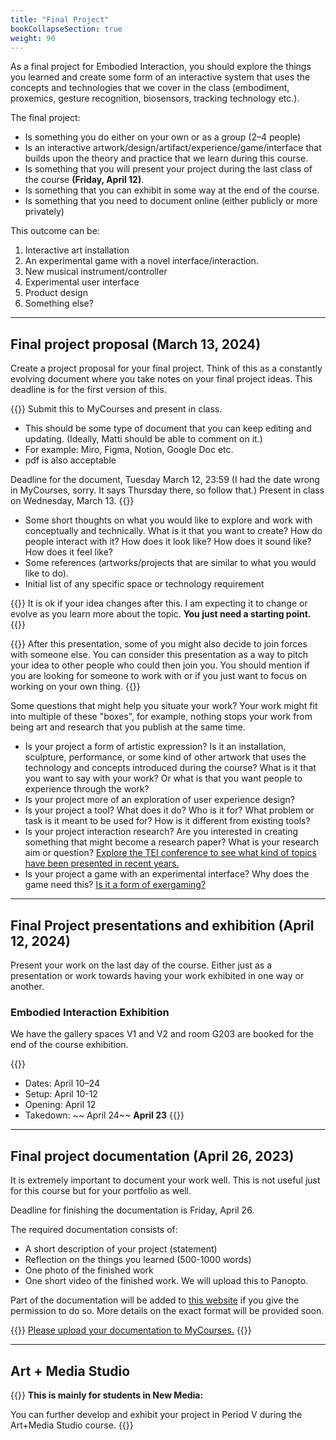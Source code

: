 ```yaml
---
title: "Final Project"
bookCollapseSection: true
weight: 90
---
```


As a final project for Embodied Interaction, you should explore the things you learned and create some form of an interactive system that uses the concepts and technologies that we cover in the class (embodiment, proxemics, gesture recognition, biosensors, tracking technology etc.).

The final project:

- Is something you do either on your own or as a group (2–4 people)
- Is an interactive artwork/design/artifact/experience/game/interface that builds upon the theory and practice that we learn during this course.
- Is something that you will present your project during the last class of the course **(Friday, April 12)**.
- Is something that you can exhibit in some way at the end of the course.
- Is something that you need to document online (either publicly or more privately)

This outcome can be:

1. Interactive art installation
2. An experimental game with a novel interface/interaction.
3. New musical instrument/controller
4. Experimental user interface
5. Product design
6. Something else?

---

## Final project proposal (March 13, 2024)

Create a project proposal for your final project. Think of this as a constantly evolving document where you take notes on your final project ideas. This deadline is for the first version of this.

{{<hint warning>}}
Submit this to MyCourses and present in class.
- This should be some type of document that you can keep editing and updating. (Ideally, Matti should be able to comment on it.)
- For example: Miro, Figma, Notion, Google Doc etc.
- pdf is also acceptable

Deadline for the document, Tuesday March 12, 23:59 (I had the date wrong in MyCourses, sorry. It says Thursday there, so follow that.) 
Present in class on Wednesday, March 13.
{{</hint>}}

- Some short thoughts on what you would like to explore and work with conceptually and technically. What is it that you want to create? How do people interact with it? How does it look like? How does it sound like? How does it feel like?
- Some references (artworks/projects that are similar to what you would like to do).
- Initial list of any specific space or technology requirement

{{<hint info>}}
It is ok if your idea changes after this. I am expecting it to change or evolve as you learn more about the topic. **You just need a starting point.**
{{</hint>}}

{{<hint info>}}
After this presentation, some of you might also decide to join forces with someone else. You can consider this presentation as a way to pitch your idea to other people who could then join you. You should mention if you are looking for someone to work with or if you just want to focus on working on your own thing.
{{</hint>}}

Some questions that might help you situate your work? Your work might fit into multiple of these "boxes", for example, nothing stops your work from being art and research that you publish at the same time.

- Is your project a form of artistic expression? Is it an installation, sculpture, performance, or some kind of other artwork that uses the technology and concepts introduced during the course? What is it that you want to say with your work? Or what is that you want people to experience through the work?
- Is your project more of an exploration of user experience design? 
- Is your project a tool? What does it do? Who is it for? What problem or task is it meant to be used for? How is it different from existing tools?
- Is your project interaction research? Are you interested in creating something that might become a research paper? What is your research aim or question? [Explore the TEI conference to see what kind of topics have been presented in recent years.](https://tei.acm.org/2023/about/)
- Is your project a game with an experimental interface? Why does the game need this? [Is it a form of exergaming?](https://www.valomotion.com/)

---

## Final Project presentations and exhibition (April 12, 2024)

Present your work on the last day of the course. Either just as a presentation or work towards having your work exhibited in one way or another.

### Embodied Interaction Exhibition

We have the gallery spaces V1 and V2 and room G203 are booked for the end of the course exhibition.

{{<hint info>}}
- Dates: April 10–24
- Setup: April 10-12
- Opening: April 12
- Takedown: ~~ April 24~~ **April 23**
{{</hint>}}

---

## Final project documentation (April 26, 2023)

It is extremely important to document your work well. This is not useful just for this course but for your portfolio as well.

Deadline for finishing the documentation is Friday, April 26.

The required documentation consists of:

- A short description of your project (statement)
- Reflection on the things you learned (500-1000 words)
- One photo of the finished work
- One short video of the finished work. We will upload this to Panopto.

Part of the documentation will be added to [this website](https://newmedia.dog/) if you give the permission to do so. More details on the exact format will be provided soon.

{{<hint info>}}
[Please upload your documentation to MyCourses.](https://mycourses.aalto.fi/mod/assign/view.php?id=1184824&forceview=1)
{{</hint>}}

---

## Art + Media Studio

{{<hint info>}}
**This is mainly for students in New Media:**

You can further develop and exhibit your project in Period V during the Art+Media Studio course.
{{</hint>}}